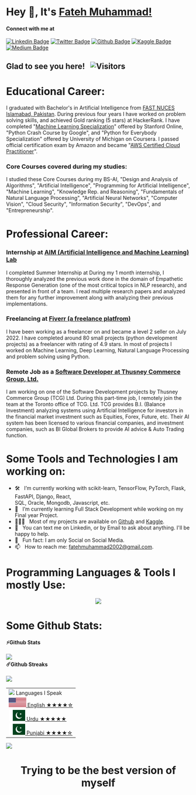 # Hey 👋, It's [Fateh Muhammad!](https://github.com/FatehMuhammad/)

#### Connect with me at
[![Linkedin Badge](https://img.shields.io/badge/-LinkedIn-important)](https://www.linkedin.com/in/fateh-muhammad/)
[![Twitter Badge](https://img.shields.io/badge/-Twitter-blue)](https://twitter.com/FM__Sani)
[![Github Badge](https://img.shields.io/badge/-Github-brightgreen)](https://github.com/FatehMuhammad/)
[![Kaggle Badge](https://img.shields.io/badge/-Kaggle-green)](https://www.kaggle.com/fatehmuhammad/)
[![Medium Badge](https://img.shields.io/badge/-Medium-informational)](https://fatehmuhammad.medium.com/)

## Glad to see you here! &nbsp; ![Visitors](https://api.visitorbadge.io/api/visitors?path=FatehMuhammad&label=Visitors&labelColor=%23697689&countColor=%231ccce4)

# **Educational Career:**

I graduated with Bachelor's in Artificial Intelligence from [FAST NUCES Islamabad, Pakistan](https://www.nu.edu.pk/). During previous four years I have worked on problem solving skills, and achieved Gold ranking (5 stars) at HackerRank. I have completed "[Machine Learning Specialization](https://www.coursera.org/account/accomplishments/specialization/certificate/YK4VGPX4CQ8G)" offered by Stanford Online, "Python Crash Course by Google", and "Python for Everybody Specialization" offered by University of Michigan on Coursera. I passed official certification exam by Amazon and became "[AWS Certified Cloud Practitioner](https://www.credly.com/badges/83444650-ee44-4b6e-bc9c-e9cb098ac75d?source=linked_in_profile)".

### **Core Courses covered during my studies:**

I studied these Core Courses during my BS-AI, "Design and Analysis of Algorithms", "Artificial Intelligence", "Programming for Artificial Intelligence", "Machine Learning", "Knowledge Rep. and Reasoning", "Fundamentals of Natural Language Processing", "Artificial Neural Networks", "Computer Vision", "Cloud Security", "Information Security", "DevOps", and "Entrepreneurship".

# **Professional Career:**

### **Internship at [AIM (Artificial Intelligence and Machine Learning) Lab](http://isb.nu.edu.pk/aim/)**

I completed Summer Internship at  During my 1 month internship, I thoroughly analyzed the previous work done in the domain of Empathetic Response Generation (one of the most critical topics in NLP research), and presented in front of a team. I read multiple research papers and analyzed them for any further improvement along with analyzing their previous implementations.

### **Freelancing at [Fiverr (a freelance platfrom)](https://www.fiverr.com/users/fatehmuhammad36/)**

I have been working as a freelancer on  and became a level 2 seller on July 2022. I have completed around 80 small projects (python development projects) as a freelancer with rating of 4.9 stars. In most of projects I worked on Machine Learning, Deep Learning, Natural Language Processing and problem solving using Python.

### **Remote Job as a [Software Developer at Thusney Commerce Group, Ltd.](http://www.thusney.com/)**

I am working on one of the Software Development projects by Thusney Commerce Group (TCG) Ltd. During this part-time job, I remotely join the team at the Toronto office of TCG. Ltd. TCG provides B.I. (Balance Investment) analyzing systems using Artificial Intelligence for investors in the financial market investment such as Equities, Forex, Future, etc. Their AI system has been licensed to various financial companies, and investment companies, such as BI Global Brokers to provide AI advice & Auto Trading function.

# **Some Tools and Technologies I am working on:**

- 🛠 &nbsp; I’m currently working with scikit-learn, TensorFlow, PyTorch, Flask, FastAPI, Django, React, <br /> SQL, Oracle, Mongodb, Javascript, etc.
- 🚀 &nbsp; I’m currently learning Full Stack Development while working on my Final year Project.
- 👨🏻‍💻 &nbsp; Most of my projects are available on [Github](https://github.com/FatehMuhammad/) and [Kaggle](https://www.kaggle.com/fatehmuhammad/).
- 💬 &nbsp; You can text me on Linkedin, or by Email to ask about anything. I'll be happy to help.
- 👾 &nbsp; Fun fact: I am only Social on Social Media.
- 📫 &nbsp; How to reach me: fatehmuhammad2002@gmail.com.

# **Programming Languages & Tools I mostly Use:**

<p align="center">
  <a href="https://skillicons.dev">
    <img src="https://skillicons.dev/icons?i=python,pytorch,tensorflow,django,flask,azure,linux,git,kubernetes,docker,c" />
  </a>
</p>


# **Some Github Stats:**

  <summary><b>⚡Github Stats</b></summary>
  <br />
  <img height="180em" src="https://github-readme-stats-sigma-five.vercel.app/api?username=FatehMuhammad&show_icons=true&hide_border=true&&count_private=true&include_all_commits=true" />  
  <summary><b>☄️Github Streaks</b></summary>
  <br />
  <img height="180em" src="https://github-readme-streak-stats.herokuapp.com/?user=FatehMuhammad&hide_border=true" />
 
  <br />
  
  <table align="right">
    <tr><td><img src="https://github.com/milaan9/milaan9/blob/main/3898082.svg" width="45"> Languages I Speak</a></td></tr>
    <tr><td><a href="README.md"><img src="https://github.com/FatehMuhammad/FatehMuhammad/blob/main/Flag_of_the_United_States.svg" height="25"> English ★★★★☆</a></td></tr>
    <tr><td><a href="README_pt.md"><img src="https://github.com/FatehMuhammad/FatehMuhammad/blob/main/Flag_of_Pakistan.svg.webp" height="30"> Urdu    ★★★★★</a></td></tr>
    <tr><td><a href="README_pt.md"><img src="https://github.com/FatehMuhammad/FatehMuhammad/blob/main/Flag_of_Pakistan.svg.webp" height="30"> Punjabi ★★★★☆</a></td></tr>
</table>
  <img height="180em" src="https://github-readme-stats-sigma-five.vercel.app/api/top-langs/?username=FatehMuhammad&exclude_repo=KNN-Image-Classification&show_icons=true&hide_border=true&layout=compact&langs_count=8"/>


<div align="center">

# Trying to be the best version of myself

</div>
